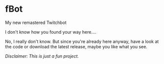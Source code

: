 # fBot
My new remastered Twitchbot

I don't know how you found your way here....

 No, I really don't know. But since you're already here anyway, 
 have a look at the code or download the latest release, 
 maybe you like what you see.

*Disclaimer: This is just a fun project.*
